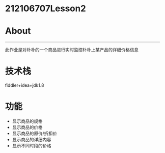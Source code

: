 # 212106707Lesson2
# About

---
此作业是对朴朴的一个商品进行实时监控朴朴上某产品的详细价格信息
# 技术栈
fiddler+idea+jdk1.8
# 功能
- 显示商品的规格
- 显示商品的价格
- 显示商品的原价/折扣价
- 显示商品的详细内容
- 显示不同时段的价格